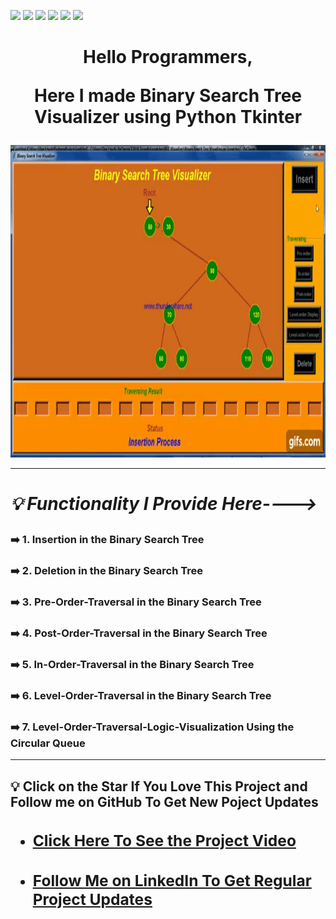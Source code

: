 ![](https://img.shields.io/badge/Programming_Language-Python-blue.svg)
![](https://img.shields.io/badge/Tool_Used-Tkinter-orange.svg)
![](https://img.shields.io/badge/Python_Version-3.7-blue.svg)
![](https://img.shields.io/badge/Data_Structure-BST-brown.svg)
![](https://img.shields.io/badge/Functionality-7-red.svg)
![](https://img.shields.io/badge/Status-Complete-green.svg)


# <p align="center">Hello Programmers,</p> <p align="center">Here I made Binary Search Tree Visualizer using Python Tkinter

<p align="center"> <img alt="GIF" height="500px"  width="800px" src="bst_gif.gif"/><br></p>

---

# ***_<p align="left"> 💡 Functionality I Provide Here---->_***
### ➡️ 1. Insertion in the Binary Search Tree
### ➡️ 2. Deletion in the Binary Search Tree
### ➡️ 3. Pre-Order-Traversal in the Binary Search Tree
### ➡️ 4. Post-Order-Traversal in the Binary Search Tree
### ➡️ 5. In-Order-Traversal in the Binary Search Tree
### ➡️ 6. Level-Order-Traversal in the Binary Search Tree
### ➡️ 7. Level-Order-Traversal-Logic-Visualization Using the Circular Queue</p>
---
<h2> 💡 Click on the Star If You Love This Project and Follow me on GitHub To Get New Poject Updates<h2>

- ###  [Click Here To See the Project Video](https://youtu.be/9MZDMAiR24I "LCO")
- ###  [Follow Me on LinkedIn To Get Regular Project Updates](https://www.linkedin.com/in/samarpan-dasgupta-4aa1061b0/ "LCO")
 
